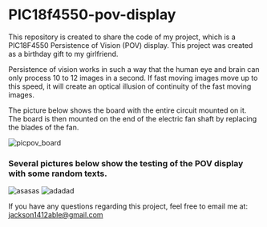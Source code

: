 # PIC18f4550-pov-display

This repository is created to share the code of my project, which is a PIC18F4550 Persistence of Vision (POV) display.
This project was created as a birthday gift to my girlfriend.

Persistence of vision works in such a way that the human eye and brain can only process 10 to 12 images in a second. If fast moving
images move up to this speed, it will create an optical illusion of continuity of the fast moving images.

The picture below shows the board with the entire circuit mounted on it. The board is then mounted on the end of the electric fan shaft
by replacing the blades of the fan.

![picpov_board](https://user-images.githubusercontent.com/46261099/51801693-40cd5b80-227c-11e9-9192-6679c75581cd.jpg)

### Several pictures below show the testing of the POV display with some random texts.

![asasas](https://user-images.githubusercontent.com/46261099/51802895-7af12a00-2289-11e9-9e9e-527e4433b611.jpg)
![adadad](https://user-images.githubusercontent.com/46261099/51802896-7b89c080-2289-11e9-941c-ca028e4b9258.jpg)


If you have any questions regarding this project, feel free to email me at: jackson1412able@gmail.com
